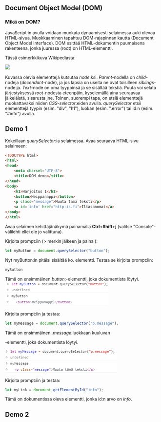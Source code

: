 ## Document Object Model (DOM)

### Mikä on DOM?

JavaScript:in avulla voidaan muokata dynaamisesti selaimessa auki olevaa HTML-sivua. Muokkaaminen tapahtuu DOM-rajapinnan kautta (Document Object Model Interface). DOM esittää HTML-dokumentin puumaisena rakenteena, jonka juuressa (root) on HTML-elementti.  

Tässä esimerkkikuva Wikipediasta:

![](https://upload.wikimedia.org/wikipedia/commons/thumb/5/5a/DOM-model.svg/428px-DOM-model.svg.png)

Kuvassa olevia elementtejä kutsutaa _node_:ksi. _Parent_-nodella on _child_-nodeja (_decendant_-node), ja jos lapsia on useita ne ovat toisilleen _siblings_-node:ja. _Text_-node on oma tyyppinsä ja se sisältää tekstiä. Puuta voi selata järjestyksessä _root_-nodesta eteenpäin, kyselemällä aina seuraavaa jälkeläistä, sisarusta jne. Toinen, suorempi tapa, on etsiä elementtejä muokattavaksi niiden _CSS-selector_:eiden avulla. _querySelector_ etsii elementtejä tyypin (esim. "div", "h1"), luokan (esim. ".error") tai id:n (esim. "#info") avulla.  

## Demo 1
Kokeillaan _querySelector_:ia selaimessa. Avaa seuraava HTML-sivu selaimeen:

```html
<!DOCTYPE html>
<html>
<head>
    <meta charset="UTF-8">
    <title>DOM demo</title>
</head>
<body>
    <h1>Harjoitus 1</h1>
    <button>Heippanappi</button>
    <p class="message">Muuta tämä teksti</p>
    <a id='info' href="http:is.fi">Iltasanomat</a>
</body>
</html>
```

Avaa selaimen kehittäjänäkymä painamalla **Ctrl+Shift+j** (valitse "Console"-välilehti ellei ole jo valittuna). 

Kirjoita prompt:iin (> merkin jälkeen ja paina <enter>):

```js
let myButton = document.querySelector("button");
```

Nyt myButton:in pitäisi sisältää ko. elementti. Testaa se kirjoita prompt:iin:

```js
myButton
```

Tämä on ensimmäinen _button_:-elementti, joka dokumentista löytyi.
![QuerySelectorin kokeilua Chrome:n kehittäjänäkymässä](./img/queryselector_button.PNG)

Kirjoita prompt:iin ja testaa:

```js
let myMessage = document.querySelector("p.message");
```

Tämä on ensimmäinen _.message_:luokkaan kuuluvan <p>-elementti, joka dokumentista löytyi.

![QuerySelectorin kokeilua Chrome:n kehittäjänäkymässä](./img/queryselector_p.message.PNG)

Kirjoita prompt:iin ja testaa:

```js
let myLink = document.getElementById("info");
```

Tämä on dokumentissa oleva elementti, jonka id:n arvo on _info_.

## Demo 2
